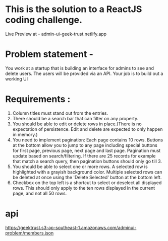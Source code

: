 # This is the solution to a ReactJS coding challenge.
Live Preview at - admin-ui-geek-trust.netlify.app
# Problem statement - 
You work at a startup that is building an interface for admins to see and delete users. The users will be provided via an API. Your job is to build out a working UI
 
# Requirements :
1. Column titles must stand out from the entries.
2. There should be a search bar that can filter on any property.
3. You should be able to edit or delete rows in place.(There is no expectation of persistence. Edit and delete are expected to only happen in memory.)
4. You need to implement pagination: Each page contains 10 rows. Buttons at the bottom allow you to jump to any page including special buttons for first page, previous page, next page and last page. Pagination must update based on search/filtering. If there are 25 records for example that match a search query, then pagination buttons should only go till 3.
5. You should be able to select one or more rows. A selected row is highlighted with a grayish background color. Multiple selected rows can be deleted at once using the 'Delete Selected' button at the bottom left.
6. Checkbox on the top left is a shortcut to select or deselect all displayed rows. This should only apply to the ten rows displayed in the current page, and not all 50 rows.

# api
https://geektrust.s3-ap-southeast-1.amazonaws.com/adminui-problem/members.json
